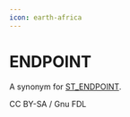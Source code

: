 ```yaml
---
icon: earth-africa
---
```


# ENDPOINT

A synonym for [ST\_ENDPOINT](st_endpoint.md).

CC BY-SA / Gnu FDL
